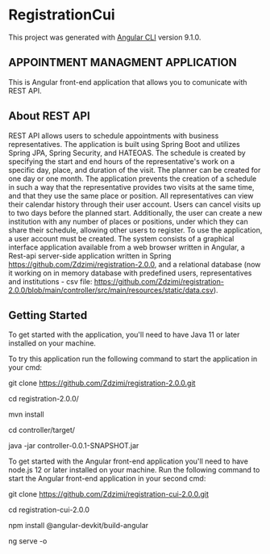 # RegistrationCui

This project was generated with [Angular CLI](https://github.com/angular/angular-cli) version 9.1.0.

## APPOINTMENT MANAGMENT APPLICATION

This is Angular front-end application that allows you to comunicate with REST API.

## About REST API

REST API allows users to schedule appointments with business representatives. The application is built using Spring Boot and utilizes Spring JPA, Spring Security, and HATEOAS. The schedule is created by specifying the start and end hours of the representative's work on a specific day, place, and duration of the visit. The planner can be created for one day or one month. The application prevents the creation of a schedule in such a way that the representative provides two visits at the same time, and that they use the same place or position. All representatives can view their calendar history through their user account. Users can cancel visits up to two days before the planned start. Additionally, the user can create a new institution with any number of places or positions, under which they can share their schedule, allowing other users to register. To use the application, a user account must be created. The system consists of a graphical interface application available from a web browser written in Angular, a Rest-api server-side application written in Spring https://github.com/Zdzimi/registration-2.0.0, and a relational database (now it working on in memory database with predefined users, representatives and institutions - csv file: https://github.com/Zdzimi/registration-2.0.0/blob/main/controller/src/main/resources/static/data.csv).

## Getting Started

To get started with the application, you'll need to have Java 11 or later installed on your machine.

To try this application run the following command to start the application in your cmd:

git clone https://github.com/Zdzimi/registration-2.0.0.git

cd registration-2.0.0/

mvn install

cd controller/target/

java -jar controller-0.0.1-SNAPSHOT.jar

To get started with the Angular front-end application you'll need to have node.js 12 or later installed on your machine. Run the following command to start the Angular front-end application in your second cmd:

git clone https://github.com/Zdzimi/registration-cui-2.0.0.git

cd registration-cui-2.0.0

npm install @angular-devkit/build-angular

ng serve -o
